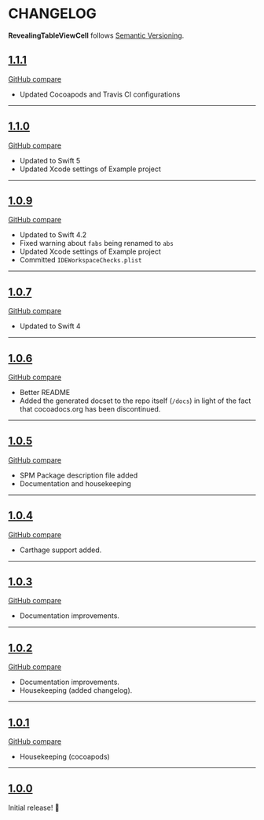 # CHANGELOG

__RevealingTableViewCell__ follows [Semantic Versioning](http://semver.org/).


## [1.1.1](https://github.com/sovata8/RevealingTableViewCell/releases/tag/1.1.1)
[GitHub compare](https://github.com/sovata8/RevealingTableViewCell/compare/1.1.0...1.1.1)

- Updated Cocoapods and Travis CI configurations

---

## [1.1.0](https://github.com/sovata8/RevealingTableViewCell/releases/tag/1.1.0)
[GitHub compare](https://github.com/sovata8/RevealingTableViewCell/compare/1.0.9...1.1.0)

- Updated to Swift 5
- Updated Xcode settings of Example project

---

## [1.0.9](https://github.com/sovata8/RevealingTableViewCell/releases/tag/1.0.9)
[GitHub compare](https://github.com/sovata8/RevealingTableViewCell/compare/1.0.7...1.0.9)

- Updated to Swift 4.2
- Fixed warning about `fabs` being renamed to `abs`
- Updated Xcode settings of Example project
- Committed `IDEWorkspaceChecks.plist`

---

## [1.0.7](https://github.com/sovata8/RevealingTableViewCell/releases/tag/1.0.7)
[GitHub compare](https://github.com/sovata8/RevealingTableViewCell/compare/1.0.6...1.0.7)

- Updated to Swift 4

---

## [1.0.6](https://github.com/sovata8/RevealingTableViewCell/releases/tag/1.0.6)
[GitHub compare](https://github.com/sovata8/RevealingTableViewCell/compare/1.0.5...1.0.6)

- Better README
- Added the generated docset to the repo itself (`/docs`) in light of the fact that cocoadocs.org has been discontinued.

---

## [1.0.5](https://github.com/sovata8/RevealingTableViewCell/releases/tag/1.0.5)
[GitHub compare](https://github.com/sovata8/RevealingTableViewCell/compare/1.0.4...1.0.5)

- SPM Package description file added
- Documentation and housekeeping

---

## [1.0.4](https://github.com/sovata8/RevealingTableViewCell/releases/tag/1.0.4)
[GitHub compare](https://github.com/sovata8/RevealingTableViewCell/compare/1.0.3...1.0.4)

- Carthage support added.

---

## [1.0.3](https://github.com/sovata8/RevealingTableViewCell/releases/tag/1.0.3)
[GitHub compare](https://github.com/sovata8/RevealingTableViewCell/compare/1.0.2...1.0.3)

- Documentation improvements.

---

## [1.0.2](https://github.com/sovata8/RevealingTableViewCell/releases/tag/1.0.2)
[GitHub compare](https://github.com/sovata8/RevealingTableViewCell/compare/v1.0.1...1.0.2)

- Documentation improvements.
- Housekeeping (added changelog).

---

## [1.0.1](https://github.com/sovata8/RevealingTableViewCell/releases/tag/v1.0.1)
[GitHub compare](https://github.com/sovata8/RevealingTableViewCell/compare/v1.0.0...v1.0.1)

- Housekeeping (cocoapods)

---

## [1.0.0](https://github.com/sovata8/RevealingTableViewCell/releases/tag/v1.0.0)

Initial release! 🎉

